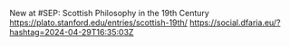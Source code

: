New at #SEP: Scottish Philosophy in the 19th Century https://plato.stanford.edu/entries/scottish-19th/ https://social.dfaria.eu/?hashtag=2024-04-29T16:35:03Z